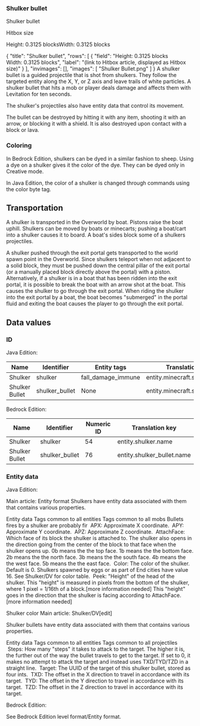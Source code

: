 ### Shulker bullet

Shulker bullet




Hitbox size


Height: 0.3125 blocksWidth: 0.3125 blocks 




{
    "title": "Shulker bullet",
    "rows": [
        {
            "field": "Height: 0.3125 blocks<br>Width: 0.3125 blocks",
            "label": "(link to Hitbox article, displayed as Hitbox size)"
        }
    ],
    "invimages": [],
    "images": [
        "Shulker Bullet.png"
    ]
}
A shulker bullet is a guided projectile that is shot from shulkers. They follow the targeted entity along the X, Y, or Z axis and leave trails of white particles. A shulker bullet that hits a mob or player deals damage and affects them with Levitation for ten seconds.

The shulker's projectiles also have entity data that control its movement.

The bullet can be destroyed by hitting it with any item, shooting it with an arrow, or blocking it with a shield. It is also destroyed upon contact with a block or lava.

### Coloring
In Bedrock Edition, shulkers can be dyed in a similar fashion to sheep. Using a dye on a shulker gives it the color of the dye. They can be dyed only in Creative mode.

In Java Edition, the color of a shulker is changed through commands using the color byte tag.

## Transportation
A shulker is transported in the Overworld by boat. Pistons raise the boat uphill.
Shulkers can be moved by boats or minecarts; pushing a boat/cart into a shulker causes it to board. A boat's sides block some of a shulkers projectiles.

A shulker pushed through the exit portal gets transported to the world spawn point in the Overworld. Since shulkers teleport when not adjacent to a solid block, they must be pushed down the central pillar of the exit portal (or a manually placed block directly above the portal) with a piston. Alternatively, if a shulker is in a boat that has been ridden into the exit portal, it is possible to break the boat with an arrow shot at the boat. This causes the shulker to go through the exit portal. When riding the shulker into the exit portal by a boat, the boat becomes "submerged" in the portal fluid and exiting the boat causes the player to go through the exit portal.

## Data values
### ID
Java Edition:

| Name           | Identifier     | Entity tags        | Translation key                 |
|----------------|----------------|--------------------|---------------------------------|
| Shulker        | shulker        | fall_damage_immune | entity.minecraft.shulker        |
| Shulker Bullet | shulker_bullet | None               | entity.minecraft.shulker_bullet |

Bedrock Edition:

| Name           | Identifier     | Numeric ID | Translation key            |
|----------------|----------------|------------|----------------------------|
| Shulker        | shulker        | 54         | entity.shulker.name        |
| Shulker Bullet | shulker_bullet | 76         | entity.shulker_bullet.name |

### Entity data
Java Edition:

Main article: Entity format
Shulkers have entity data associated with them that contains various properties.


 Entity data
Tags common to all entities
Tags common to all mobs
Bullets fires by a shulker are probably fir
 APX: Approximate X coordinate.
 APY: Approximate Y coordinate.
 APZ: Approximate Z coordinate.
 AttachFace: Which face of its block the shulker is attached to. The shulker also opens in the direction going from the center of the block to that face when the shulker opens up. 0b means the the top face. 1b means the the bottom face. 2b means the the north face. 3b means the the south face. 4b means the the west face. 5b means the the east face.
 Color: The color of the shulker. Default is 0. Shulkers spawned by eggs or as part of End cities have value 16.
See Shulker/DV for color table.
 Peek: "Height" of the head of the shulker.
This "height" is measured in pixels from the bottom of the shulker, where 1 pixel = 1/16th of a block.[more information needed]
This "height" goes in the direction that the shulker is facing according to AttachFace.[more information needed]


Shulker color
Main article: Shulker/DV[edit]

Shulker bullets have entity data associated with them that contains various properties.


 Entity data
Tags common to all entities
Tags common to all projectiles
 Steps: How many "steps" it takes to attack to the target. The higher it is, the further out of the way the bullet travels to get to the target. If set to 0, it makes no attempt to attack the target and instead uses TXD/TYD/TZD in a straight line.
 Target: The UUID of the target of this shulker bullet, stored as four ints.
 TXD: The offset in the X direction to travel in accordance with its target.
 TYD: The offset in the Y direction to travel in accordance with its target.
 TZD: The offset in the Z direction to travel in accordance with its target.


Bedrock Edition:

See Bedrock Edition level format/Entity format.

